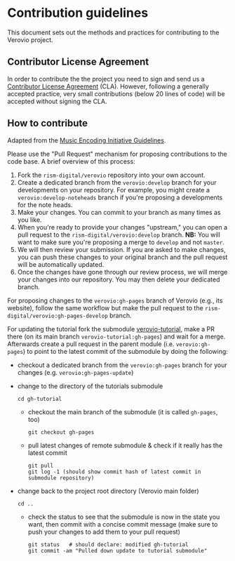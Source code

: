 # Contribution guidelines

This document sets out the methods and practices for contributing to the Verovio project.

## Contributor License Agreement

In order to contribute the the project you need to sign and send us a [Contributor License Agreement](https://rism.digital/resources/verovio-cla.pdf) (CLA). However, following a generally accepted practice, very small contributions (below 20 lines of code) will be accepted without signing the CLA.

## How to contribute

Adapted from the [Music Encoding Initiative Guidelines](https://raw.githubusercontent.com/music-encoding/music-encoding/master/CONTRIBUTING.md).

Please use the "Pull Request" mechanism for proposing contributions to the code base. A brief overview of this process:

 1. Fork the `rism-digital/verovio` repository into your own account.
 2. Create a dedicated branch from the `verovio:develop` branch for your developments on your repository. For example, you might create a `verovio:develop-noteheads` branch if you're proposing a developments for the note heads.
 3. Make your changes. You can commit to your branch as many times as you like.
 4. When you're ready to provide your changes "upstream," you can open a pull request to the `rism-digital/verovio:develop` branch. **NB:** You will want to make sure you're proposing a merge to `develop` and not `master`.
 5. We will then review your submission. If you are asked to make changes, you can push these changes to your original branch and the pull request will be automatically updated.
 6. Once the changes have gone through our review process, we will merge your changes into our repository. You may then delete your dedicated branch.
 
For proposing changes to the `verovio:gh-pages` branch of Verovio (e.g., its website), follow the same workflow but make the pull request to the `rism-digital/verovio:gh-pages-develop` branch.

For updating the tutorial fork the submodule [verovio-tutorial](https://github.com/rism-digital/verovio-tutorial), make a PR there (on its main branch `verovio-tutorial:gh-pages`) and wait for a merge. Afterwards create a pull request in the parent module (i.e. `verovio:gh-pages`) to point to the latest commit of the submodule by doing the following: 

- checkout a dedicated branch from the `verovio:gh-pages` branch for your changes (e.g. `verovio:gh-pages-update`)

- change to the directory of the tutorials submodule
    ```
    cd gh-tutorial
    ```

    - checkout the main branch of the submodule (it is called `gh-pages`, too)
        ```
        git checkout gh-pages
        ```
    
    - pull latest changes of remote submodule & check if it really has the latest commit
        ```
        git pull
        git log -1 (should show commit hash of latest commit in submodule repository)
        ```
    
- change back to the project root directory (Verovio main folder)
    ```
    cd ..
    ```

    - check the status to see that the submodule is now in the state you want, then commit with a concise commit message (make sure to push your changes to add them to your pull request)
        ```
        git status   # should declare: modified gh-tutorial
        git commit -am "Pulled down update to tutorial submodule"
        ```
